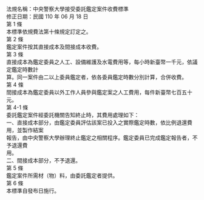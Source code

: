 法規名稱：中央警察大學接受委託鑑定案件收費標準  
修正日期：民國 110 年 06 月 18 日  
第 1 條  
本標準依規費法第十條規定訂定之。  
第 2 條  
鑑定案件按其直接成本及間接成本收費。  
第 3 條  
直接成本為鑑定委員之人工、設備維護及水電費用等，每小時新臺幣一千元，依議定鑑定時數計  
算。同一案件由二以上委員鑑定者，依各委員鑑定時數分別計算，合併收費。  
第 4 條  
間接成本為鑑定委員以外工作人員參與鑑定案之人工費用，每件新臺幣七百五十元。  
第 4-1 條  
委託鑑定案件經委託機關告知終止時，其費用處理如下：  
一、直接成本部分，由鑑定委員評估該案已投入之實際鑑定時數，依比例退還費用，並製作結案  
報告，由中央警察大學辦理終止鑑定之相關程序。鑑定委員已完成鑑定報告者，不予退還費  
用。  
二、間接成本部分，不予退還。  
第 5 條  
鑑定案件所需材（物）料，由委託鑑定者提供。  
第 6 條  
本標準自發布日施行。  


